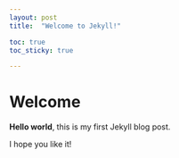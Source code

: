 ```yaml
---
layout: post
title:  "Welcome to Jekyll!"

toc: true
toc_sticky: true

---
```


# Welcome

**Hello world**, this is my first Jekyll blog post.

I hope you like it!
